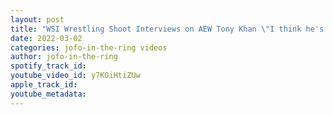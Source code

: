 ```yaml
---
layout: post
title: "WSI Wrestling Shoot Interviews on AEW Tony Khan \"I think he's to nice\""
date: 2022-03-02
categories: jofo-in-the-ring videos
author: jofo-in-the-ring
spotify_track_id: 
youtube_video_id: y7KOiHtiZUw
apple_track_id: 
youtube_metadata: 
---
```


